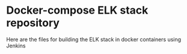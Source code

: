 # Docker-compose ELK stack repository

Here are the files for building the ELK stack in docker containers using Jenkins
